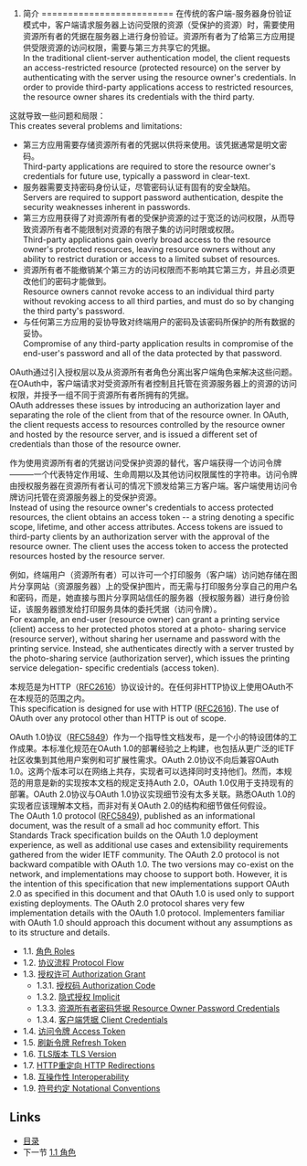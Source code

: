 1. 简介
=========================
在传统的客户端-服务器身份验证模式中，客户端请求服务器上访问受限的资源（受保护的资源）时，需要使用资源所有者的凭据在服务器上进行身份验证。资源所有者为了给第三方应用提供受限资源的访问权限，需要与第三方共享它的凭据。  
In the traditional client-server authentication model, the client requests an access-restricted resource (protected resource) on the
server by authenticating with the server using the resource owner's credentials.  In order to provide third-party applications access to restricted resources, the resource owner shares its credentials with the third party.

这就导致一些问题和局限：  
This creates several problems and limitations:

- 第三方应用需要存储资源所有者的凭据以供将来使用。该凭据通常是明文密码。  
  Third-party applications are required to store the resource owner's credentials for future use, typically a password in clear-text.
- 服务器需要支持密码身份认证，尽管密码认证有固有的安全缺陷。  
  Servers are required to support password authentication, despite the security weaknesses inherent in passwords.
- 第三方应用获得了对资源所有者的受保护资源的过于宽泛的访问权限，从而导致资源所有者不能限制对资源的有限子集的访问时限或权限。  
  Third-party applications gain overly broad access to the resource owner's protected resources, leaving resource owners without any ability to restrict duration or access to a limited subset of resources.
- 资源所有者不能撤销某个第三方的访问权限而不影响其它第三方，并且必须更改他们的密码才能做到。  
  Resource owners cannot revoke access to an individual third party without revoking access to all third parties, and must do so by changing the third party's password.
- 与任何第三方应用的妥协导致对终端用户的密码及该密码所保护的所有数据的妥协。  
  Compromise of any third-party application results in compromise of the end-user's password and all of the data protected by that password.

OAuth通过引入授权层以及从资源所有者角色分离出客户端角色来解决这些问题。在OAuth中，客户端请求对受资源所有者控制且托管在资源服务器上的资源的访问权限，并授予一组不同于资源所有者所拥有的凭据。  
OAuth addresses these issues by introducing an authorization layer and separating the role of the client from that of the resource owner.  In OAuth, the client requests access to resources controlled by the resource owner and hosted by the resource server, and is issued a different set of credentials than those of the resource owner.

作为使用资源所有者的凭据访问受保护资源的替代，客户端获得一个访问令牌———一个代表特定作用域、生命周期以及其他访问权限属性的字符串。访问令牌由授权服务器在资源所有者认可的情况下颁发给第三方客户端。客户端使用访问令牌访问托管在资源服务器上的受保护资源。  
Instead of using the resource owner's credentials to access protected resources, the client obtains an access token -- a string denoting a specific scope, lifetime, and other access attributes.  Access tokens are issued to third-party clients by an authorization server with the approval of the resource owner.  The client uses the access token to access the protected resources hosted by the resource server.

例如，终端用户（资源所有者）可以许可一个打印服务（客户端）访问她存储在图片分享网站（资源服务器）上的受保护图片，而无需与打印服务分享自己的用户名和密码，而是，她直接与图片分享网站信任的服务器（授权服务器）进行身份验证，该服务器颁发给打印服务具体的委托凭据（访问令牌）。  
For example, an end-user (resource owner) can grant a printing service (client) access to her protected photos stored at a photo- sharing service (resource server), without sharing her username and password with the printing service.  Instead, she authenticates directly with a server trusted by the photo-sharing service (authorization server), which issues the printing service delegation- specific credentials (access token).

本规范是为HTTP（[RFC2616][RFC2616]）协议设计的。在任何非HTTP协议上使用OAuth不在本规范的范围之内。  
This specification is designed for use with HTTP ([RFC2616]).  The use of OAuth over any protocol other than HTTP is out of scope.

OAuth 1.0协议（[RFC5849][RFC5849]）作为一个指导性文档发布，是一个小的特设团体的工作成果。本标准化规范在OAuth 1.0的部署经验之上构建，也包括从更广泛的IETF社区收集到其他用户案例和可扩展性需求。OAuth 2.0协议不向后兼容OAuth 1.0。这两个版本可以在网络上共存，实现者可以选择同时支持他们。然而，本规范的用意是新的实现按本文档的规定支持Auth 2.0，OAuth 1.0仅用于支持现有的部署。OAuth 2.0协议与OAuth 1.0协议实现细节没有太多关联。熟悉OAuth 1.0的实现者应该理解本文档，而非对有关OAuth 2.0的结构和细节做任何假设。  
The OAuth 1.0 protocol ([RFC5849]), published as an informational document, was the result of a small ad hoc community effort.  This Standards Track specification builds on the OAuth 1.0 deployment experience, as well as additional use cases and extensibility requirements gathered from the wider IETF community.  The OAuth 2.0 protocol is not backward compatible with OAuth 1.0.  The two versions may co-exist on the network, and implementations may choose to support both.  However, it is the intention of this specification that new implementations support OAuth 2.0 as specified in this document and that OAuth 1.0 is used only to support existing deployments.  The OAuth 2.0 protocol shares very few implementation details with the OAuth 1.0 protocol.  Implementers familiar with OAuth 1.0 should approach this document without any assumptions as to its structure and details.

- 1.1. [角色 Roles](1.1.md)
- 1.2. [协议流程 Protocol Flow](1.2.md)
- 1.3. [授权许可 Authorization Grant](1.3.md)
    + 1.3.1. [授权码 Authorization Code](1.3.1.md)
    + 1.3.2. [隐式授权 Implicit](1.3.2.md)
    + 1.3.3. [资源所有者密码凭据 Resource Owner Password Credentials](1.3.3.md)
    + 1.3.4. [客户端凭据 Client Credentials](1.3.4.md)
- 1.4. [访问令牌 Access Token](1.4.md)
- 1.5. [刷新令牌  Refresh Token](1.5.md)
- 1.6. [TLS版本 TLS Version](1.6.md)
- 1.7. [HTTP重定向 HTTP Redirections](1.7.md)
- 1.8. [互操作性 Interoperability](1.8.md)
- 1.9. [符号约定 Notational Conventions](1.9.md)

[RFC2616]: http://tools.ietf.org/html/rfc2616 "HTTP/1.1协议"
[RFC5849]: http://tools.ietf.org/html/rfc5849 "OAuth 1.0协议"

## Links

* [目录](../SUMMARY.md)
* 下一节 [1.1 角色](1.1.md)
